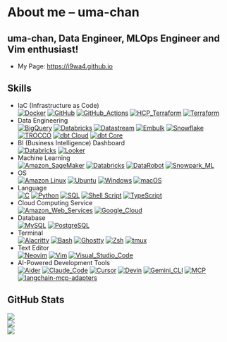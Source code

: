 # About me – uma-chan


## uma-chan, Data Engineer, MLOps Engineer and Vim enthusiast!

- My Page: <https://i9wa4.github.io>

## Skills

<!-- <https://simpleicons.org> -->

- IaC (Infrastructure as Code)<br>
  [![Docker](https://img.shields.io/badge/Docker-1488C6.svg?logo=docker&logoColor=white)](https://shields.io)
  [![GitHub](https://img.shields.io/badge/GitHub-181717.svg?logo=github&logoColor=white)](https://shields.io)
  [![GitHub_Actions](https://img.shields.io/badge/GitHub_Actions-2088FF.svg?logo=githubactions&logoColor=white)](https://shields.io)
  [![HCP_Terraform](https://img.shields.io/badge/HCP_Terraform-844FBA.svg?logo=terraform&logoColor=white)](https://shields.io)
  [![Terraform](https://img.shields.io/badge/Terraform-844FBA.svg?logo=terraform&logoColor=white)](https://shields.io)
- Data Engineering<br>
  [![BigQuery](https://img.shields.io/badge/BigQuery-669DF6.svg?logo=googlebigquery&logoColor=white)](https://shields.io)
  [![Databricks](https://img.shields.io/badge/Databricks-FF3621.svg?logo=databricks&logoColor=white)](https://shields.io)
  [![Datastream](https://img.shields.io/badge/Datastream-185ABC.svg?logo=googlecloud&logoColor=white)](https://shields.io)
  [![Embulk](https://img.shields.io/badge/Embulk-EF4319.svg?logoColor=white)](https://shields.io)
  [![Snowflake](https://img.shields.io/badge/Snowflake-29B5E8.svg?logo=snowflake&logoColor=white)](https://shields.io)
  [![TROCCO](https://img.shields.io/badge/TROCCO-808080.svg?logoColor=white)](https://shields.io)
  [![dbt
  Cloud](https://img.shields.io/badge/dbt_Cloud-FF694B.svg?logo=dbt&logoColor=white)](https://shields.io)
  [![dbt
  Core](https://img.shields.io/badge/dbt_Core-FF694B.svg?logo=dbt&logoColor=white)](https://shields.io)
- BI (Business Intelligence) Dashboard<br>
  [![Databricks](https://img.shields.io/badge/Databricks-FF3621.svg?logo=databricks&logoColor=white)](https://shields.io)
  [![Looker](https://img.shields.io/badge/Looker-4285F4?logo=looker&logoColor=white.png)](https://shields.io)
- Machine Learning<br>
  [![Amazon_SageMaker](https://img.shields.io/badge/Amazon_SageMaker-2D8F7A.svg?logo=amazonwebservices&logoColor=white)](https://shields.io)
  [![Databricks](https://img.shields.io/badge/Databricks-FF3621.svg?logo=databricks&logoColor=white)](https://shields.io)
  [![DataRobot](https://img.shields.io/badge/DataRobot-00B2FF.svg?logoColor=white)](https://shields.io)
  [![Snowpark_ML](https://img.shields.io/badge/Snowpark_ML-29B5E8.svg?logo=snowflake&logoColor=white)](https://shields.io)
- OS<br> [![Amazon
  Linux](https://img.shields.io/badge/Amazon_Linux-232F3E.svg?logo=amazonwebservices&logoColor=white)](https://shields.io)
  [![Ubuntu](https://img.shields.io/badge/Ubuntu-E95420.svg?logo=ubuntu&logoColor=white)](https://shields.io)
  [![Windows](https://img.shields.io/badge/Windows-808080.svg?logoColor=white)](https://shields.io)
  [![macOS](https://img.shields.io/badge/macOS-000000.svg?logo=apple&logoColor=white)](https://shields.io)
- Language<br>
  [![C](https://img.shields.io/badge/C-A8B9CC.svg?logo=c&logoColor=white)](https://shields.io)
  [![Python](https://img.shields.io/badge/Python-3776AB.svg?logo=python&logoColor=white)](https://shields.io)
  [![SQL](https://img.shields.io/badge/SQL-808080.svg?logoColor=white)](https://shields.io)
  [![Shell
  Script](https://img.shields.io/badge/Shell_Script-808080.svg?logoColor=white)](https://shields.io)
  [![TypeScript](https://img.shields.io/badge/TypeScript-3178C6.svg?logo=typescript&logoColor=white)](https://shields.io)
- Cloud Computing Service<br>
  [![Amazon_Web_Services](https://img.shields.io/badge/Amazon_Web_Services-232F3E.svg?logo=amazonwebservices&logoColor=white)](https://shields.io)
  [![Google_Cloud](https://img.shields.io/badge/Google_Cloud-4285F4.svg?logo=googlecloud&logoColor=white)](https://shields.io)
- Database<br>
  [![MySQL](https://img.shields.io/badge/MySQL-4479A1.svg?logo=mysql&logoColor=white)](https://shields.io)
  [![PostgreSQL](https://img.shields.io/badge/PostgreSQL-4169E1.svg?logo=postgresql&logoColor=white)](https://shields.io)
- Terminal<br>
  [![Alacritty](https://img.shields.io/badge/Alacritty-F46D01.svg?logo=alacritty&logoColor=white)](https://shields.io)
  [![Bash](https://img.shields.io/badge/Bash-4EAA25?logo=gnubash&logoColor=white.png)](https://shields.io)
  [![Ghostty](https://img.shields.io/badge/Ghostty-808080.svg?logoColor=white)](https://shields.io)
  [![Zsh](https://img.shields.io/badge/Zsh-F15A24.svg?logo=zsh&logoColor=white)](https://shields.io)
  [![tmux](https://img.shields.io/badge/tmux-1BB91F.svg?logo=tmux&logoColor=white)](https://shields.io)
- Text Editor<br>
  [![Neovim](https://img.shields.io/badge/Neovim-57A143.svg?logo=neovim&logoColor=white)](https://shields.io)
  [![Vim](https://img.shields.io/badge/Vim-019733.svg?logo=vim&logoColor=white)](https://shields.io)
  [![Visual_Studio_Code](https://img.shields.io/badge/Visual_Studio_Code-0098FF.svg?logoColor=white)](https://shields.io)
- AI-Powered Development Tools<br>
  [![Aider](https://img.shields.io/badge/Aider-808080.svg?logoColor=white)](https://shields.io)
  [![Claude_Code](https://img.shields.io/badge/Claude_Code-D97757.svg?logo=claude&logoColor=white)](https://shields.io)
  [![Cursor](https://img.shields.io/badge/Cursor-808080.svg?logoColor=white)](https://shields.io)
  [![Devin](https://img.shields.io/badge/Devin-808080.svg?logoColor=white)](https://shields.io)
  [![Gemini_CLI](https://img.shields.io/badge/Gemini_CLI-8E75B2.svg?logo=googlegemini&logoColor=white)](https://shields.io)
  [![MCP](https://img.shields.io/badge/MCP-808080.svg?logoColor=white)](https://shields.io)
  [![langchain-mcp-adapters](https://img.shields.io/badge/langchain_mcp_adapters-808080.svg?logoColor=white)](https://shields.io)

## GitHub Stats

<div align="left">

<a href="https://github.com/antonkomarev/github-profile-views-counter">
<img src="https://komarev.com/ghpvc/?username=i9wa4&label=GitHub_Profile_Views"/>
</a>

</div>

<div align="left">

<a href="https://github.com/anuraghazra/github-readme-stats">
<img src="https://github-readme-stats.vercel.app/api?username=i9wa4&include_all_commits=true&hide_border=true&theme=transparent&hide=contribs&show_icons=true&number_format=long"/>
</a>

</div>

<div align="left">

<a href="https://github.com/anuraghazra/github-readme-stats">
<img src="https://github-readme-stats.vercel.app/api/top-langs/?username=i9wa4&include_all_commits=true&hide_border=true&theme=transparent&layout=normal&langs_count=10&hide=HTML,JavaScript,Jupyter%20Notebook"/>
</a>

</div>
